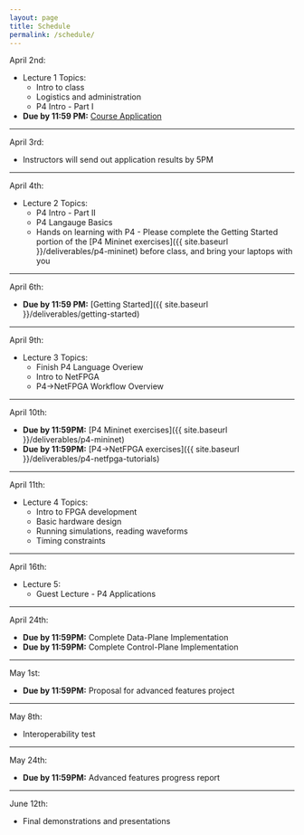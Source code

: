 ```yaml
---
layout: page
title: Schedule
permalink: /schedule/
---
```


April 2nd:
* Lecture 1 Topics:
    * Intro to class
    * Logistics and administration
    * P4 Intro - Part I
* **Due by 11:59 PM:** [Course Application](https://goo.gl/forms/nJXtf9csQokQFvD23) 

---

April 3rd:
* Instructors will send out application results by 5PM

---

April 4th:
* Lecture 2 Topics:
    * P4 Intro - Part II
    * P4 Langauge Basics
    * Hands on learning with P4 - Please complete the Getting Started portion of the [P4 Mininet exercises]({{ site.baseurl }}/deliverables/p4-mininet) before class, and bring your laptops with you 

---

April 6th:
* **Due by 11:59 PM:** [Getting Started]({{ site.baseurl }}/deliverables/getting-started)

---

April 9th:
* Lecture 3 Topics:
    * Finish P4 Language Overiew
    * Intro to NetFPGA
    * P4->NetFPGA Workflow Overview

---

April 10th:
* **Due by 11:59PM:** [P4 Mininet exercises]({{ site.baseurl }}/deliverables/p4-mininet)
* **Due by 11:59PM:** [P4->NetFPGA exercises]({{ site.baseurl }}/deliverables/p4-netfpga-tutorials)

---

April 11th:
* Lecture 4 Topics:
    * Intro to FPGA development
    * Basic hardware design
    * Running simulations, reading waveforms
    * Timing constraints

---

April 16th:
* Lecture 5:
    * Guest Lecture - P4 Applications

---

April 24th:
* **Due by 11:59PM:** Complete Data-Plane Implementation
* **Due by 11:59PM:** Complete Control-Plane Implementation

---

May 1st:
* **Due by 11:59PM:** Proposal for advanced features project

---

May 8th:
* Interoperability test

---

May 24th:
* **Due by 11:59PM:** Advanced features progress report

---

June 12th:
* Final demonstrations and presentations



